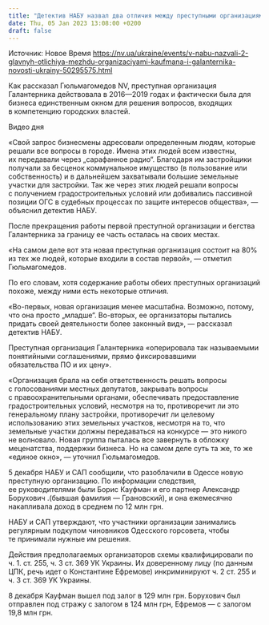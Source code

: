 ```yaml
---
title: "Детектив НАБУ назвал два отличия между преступными организациями Галантерника и Кауфмана и Боруховича"
date: Thu, 05 Jan 2023 13:08:00 +0200
draft: false
---
```

Источник: Новое Время https://nv.ua/ukraine/events/v-nabu-nazvali-2-glavnyh-otlichiya-mezhdu-organizaciyami-kaufmana-i-galanternika-novosti-ukrainy-50295575.html


Как рассказал Гюльмагомедов NV, преступная организация Галантерника действовала в 2016—2019 годах и фактически была для бизнеса единственным окном для решения вопросов, входящих в компетенцию городских властей.

 Видео дня   

«Свой запрос бизнесмены адресовали определенным людям, которые решали все вопросы в городе. Имена этих людей всем известны, их передавали через „сарафанное радио“. Благодаря им застройщики получали за бесценок коммунальное имущество (в пользование или собственность) и в дальнейшем захватывали большие земельные участки для застройки. Так же через этих людей решали вопросы с получением градостроительных условий или добивались пассивной позиции ОГС в судебных процессах по защите интересов общества», — объяснил детектив НАБУ.

После прекращения работы первой преступной организации и бегства Галантерника за границу ее часть осталась на своих местах.

«На самом деле вот эта новая преступная организация состоит на 80% из тех же людей, которые входили в состав первой», — отметил Гюльмагомедов.

По его словам, хотя содержание работы обеих преступных организаций похоже, между ними есть некоторые отличия.

«Во-первых, новая организация менее масштабна. Возможно, потому, что она просто „младше“. Во-вторых, ее организаторы пытались придать своей деятельности более законный вид», — рассказал детектив НАБУ.

 Преступная организация Галантерника «оперировала так называемыми понятийными соглашениями, прямо фиксировавшими обязательства ПО и их цену».

«Организация брала на себя ответственность решать вопросы с голосованиями местных депутатов, закрывать вопросы с правоохранительными органами, обеспечивать предоставление градостроительных условий, несмотря на то, противоречит ли это генеральному плану застройки, противоречит ли целевому использованию этих земельных участков, несмотря на то, что земельные участки должны передаваться на конкурсе — это никого не волновало. Новая группа пыталась все завернуть в обложку меценатства, поддержки бизнеса. Но на самом деле суть та же, то же «единое окно», — уточнил Гюльмагомедов.

5 декабря НАБУ и САП сообщили, что разоблачили в Одессе новую преступную организацию. По информации следствия, ее руководителями были Борис Кауфман и его партнер Александр Борухович .(бывшая фамилия — Грановский), и она ежемесячно накапливала доход в среднем по 12 млн грн.

НАБУ и САП утверждают, что участники организации занимались регулярным подкупом чиновников Одесского горсовета, чтобы те принимали нужные им решения.

Действия предполагаемых организаторов схемы квалифицировали по ч. 1. ст. 255, ч. 3 ст. 369 УК Украины. Их доверенному лицу (по данным ЦПК, речь идет о Константине Ефремове) инкриминируют ч. 2 ст. 255 и ч. 3 ст. 369 УК Украины.

8 декабря Кауфман вышел под залог в 129 млн грн. Борухович был отправлен под стражу с залогом в 124 млн грн, Ефремов — с залогом 19,8 млн грн.
